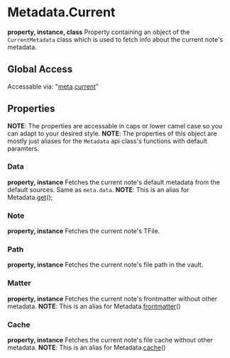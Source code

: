 # Metadata.Current
**property, instance, class**
Property containing an object of the `CurrentMetadata` class which is used to fetch info about the current note's metadata.
## Global Access
Accessable via: "[meta](../Globals/Metadata.md).[current](Current.md)"
## Properties
**NOTE**: The properties are accessable in caps or lower camel case so you can adapt to your desired style.
**NOTE**: The properties of this object are mostly just aliases for the `Metadata` api class's functions with default paramters.
### Data
**property, instance**
Fetches the current note's default metadata from the default sources. Same as `meta.data`.
**NOTE**: This is an alias for Metadata.[get](../Functions/get.md)();
### Note
**property, instance**
Fetches the current note's TFile.
### Path
**property, instance**
Fetches the current note's file path in the vault.
### Matter
**property, instance**
Fetches the current note's frontmatter without other metadata.
**NOTE**: This is an alias for Metadata.[frontmatter](../Functions/frontmatter.md)()
### Cache
**property, instance**
Fetches the current note's file cache without other metadata.
**NOTE**: This is an alias for Metadata.[cache](../Functions/cache.md)()